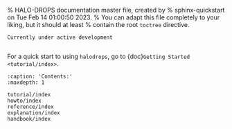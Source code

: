 % HALO-DROPS documentation master file, created by
% sphinx-quickstart on Tue Feb 14 01:00:50 2023.
% You can adapt this file completely to your liking, but it should at least
% contain the root `toctree` directive.

```{warning}
Currently under active development
```

```{include} ../../README.md
```
For a quick start to using `halodrops`, go to {doc}`Getting Started <tutorial/index>`.

```{toctree}
:caption: 'Contents:'
:maxdepth: 1

tutorial/index
howto/index
reference/index
explanation/index
handbook/index
```